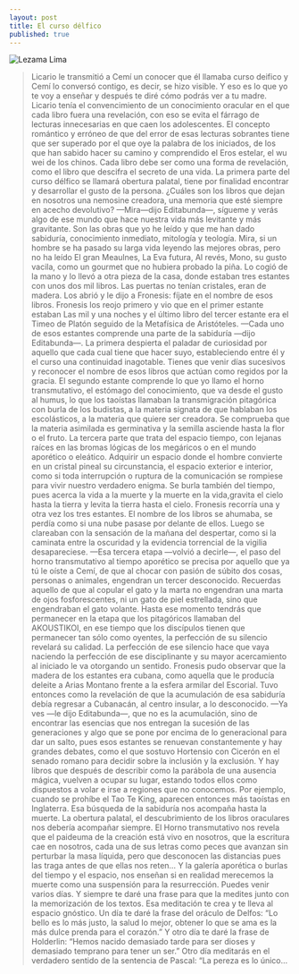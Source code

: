 ```yaml
---
layout: post
title: El curso délfico
published: true
---
```


![Lezama Lima](https://www.cubacuban.com/wp-content/uploads/2017/03/Things-You-Must-See-Do-Cuba-Lezama-Lima-737x1024.jpg)

> Licario le transmitió a Cemí un conocer que él llamaba curso deifico y Cemí lo conversó contigo, es decir, se hizo visible. Y eso es lo que yo te voy a enseñar y después te diré cómo podrás ver a tu madre. Licario tenía el convencimiento de un conocimiento oracular en el que cada libro fuera una revelación, con eso se evita el fárrago de lecturas innecesarias en que caen los adolescentes. El concepto romántico y erróneo de que del error de esas lecturas sobrantes tiene que ser superado por el que oye la palabra de los iniciados, de los que han sabido hacer su camino y comprendido el Eros estelar, el wu wei de los chinos. Cada libro debe ser como una forma de revelación, como el libro que descifra el secreto de una vida. La primera parte del curso délfico se llamará obertura palatal, tiene por finalidad encontrar y desarrollar el gusto de la persona. ¿Cuáles son los libros que dejan en nosotros una nemosine creadora, una memoria que esté siempre en acecho devolutivo?
> —Mira—dijo Editabunda—, sígueme y verás algo de ese mundo que hace nuestra vida más levitante y más gravitante. Son las obras que yo he leído y que me han dado sabiduría, conocimiento inmediato, mitología y teología. Mira, si un hombre se ha pasado su larga vida leyendo las mejores obras, pero no ha leído El gran Meaulnes, La Eva futura, Al revés, Mono, su gusto vacila, como un gourmet que no hubiera probado la piña.
Lo cogió de la mano y lo llevó a otra pieza de la casa, donde estaban tres estantes con unos dos mil libros. Las puertas no tenían cristales, eran de madera. Los abrió y le dijo a Fronesis: fíjate en el nombre de esos libros. Fronesis los reojo primero y vio que en el primer estante estaban Las mil y una noches y el último libro del tercer estante era el Timeo de Platón seguido de la Metafísica de Aristóteles.
> —Cada uno de esos estantes comprende una parte de la sabiduría —dijo Editabunda—. La primera despierta el paladar de curiosidad por aquello que cada cual tiene que hacer suyo, estableciendo entre él y el curso una continuidad inagotable. Tienes que venir días sucesivos y reconocer el nombre de esos libros que actúan como regidos por la gracia. El segundo estante comprende lo que yo llamo el horno transmutativo, el estómago del conocimiento, que va desde el gusto al humus, lo que los taoístas llamaban la transmigración pitagórica con burla de los budistas, a la materia signata de que hablaban los escolásticos, a la materia que quiere ser creadora. Se comprueba que la materia asimilada es germinativa y la semilla asciende hasta la flor o el fruto. La tercera parte que trata del espacio tiempo, con lejanas raíces en las bromas lógicas de los megáricos o en el mundo aporético o eleático. Adquirir un espacio donde el hombre convierte en un cristal pineal su circunstancia, el espacio exterior e interior, como si toda interrupción o ruptura de la comunicación se rompiese para vivir nuestro verdadero enigma. Se burla también del tiempo, pues acerca la vida a la muerte y la muerte en la vida,gravita el cielo hasta la tierra y levita la tierra hasta el cielo.
Fronesis recorría una y otra vez los tres estantes. El nombre de los libros se ahumaba, se perdía como si una nube pasase por delante de ellos. Luego se clareaban con la sensación de la mañana del despertar, como si la caminata entre la oscuridad y la evidencia torrencial de la vigilia desapareciese.
> —Esa tercera etapa —volvió a decirle—, el paso del horno transmutativo al tiempo aporético se precisa por aquello que ya tú le oíste a Cemí, de que al chocar con pasión de súbito dos cosas, personas o animales, engendran un tercer desconocido. Recuerdas aquello de que al copular el gato y la marta no engendran una marta de ojos fosforescentes, ni un gato de piel estrellada, sino que engendraban el gato volante.
> Hasta ese momento tendrás que permanecer en la etapa que los pitagóricos llamaban del AKOUSTIKOI, en ese tiempo que los discípulos tienen que permanecer tan sólo como oyentes, la perfección de su silencio revelará su calidad. La perfección de ese silencio hace que vaya naciendo la perfección de ese disciplinante y su mayor acercamiento al iniciado le va otorgando un sentido.
> Fronesis pudo observar que la madera de los estantes era cubana, como aquella que le producía deleite a Arias Montano frente a la esfera armilar del Escorial. Tuvo entonces como la revelación de que la acumulación de esa sabiduría debía regresar a Cubanacán, al centro insular, a lo desconocido.
> —Ya ves —le dijo Editabunda—, que no es la acumulación, sino de encontrar las esencias que nos entregan la sucesión de las generaciones y algo que se pone por encima de lo generacional para dar un salto, pues esos estantes se renuevan constantemente y hay grandes debates, como el que sostuvo Hortensio con Cicerón en el senado romano para decidir sobre la inclusión y la exclusión. Y hay libros que después de describir como la parábola de una ausencia mágica, vuelven a ocupar su lugar, estando todos ellos como dispuestos a volar e irse a regiones que no conocemos. Por ejemplo, cuando se prohíbe el Tao Te King, aparecen entonces más taoístas en Inglaterra. Esa búsqueda de la sabiduría nos acompaña hasta la muerte. La obertura palatal, el descubrimiento de los libros oraculares nos debería acompañar siempre. El Horno transmutativo nos revela que el paideuma de la creación está vivo en nosotros, que la escritura cae en nosotros, cada una de sus letras como peces que avanzan sin perturbar la masa líquida, pero que desconocen las distancias pues las traga antes de que ellas nos reten… Y la galería aporética o burlas del tiempo y el espacio, nos enseñan si en realidad merecemos la muerte como una suspensión para la resurrección.
> Puedes venir varios días. Y siempre te daré una frase para que la medites junto con la memorización de los textos. Esa meditación te crea y te lleva al espacio gnóstico. Un día te daré la frase del oráculo de Delfos: “Lo bello es lo más justo, la salud lo mejor, obtener lo que se ama es la más dulce prenda para el corazón.” Y otro día te daré la frase de Holderlin: “Hemos nacido demasiado tarde para ser dioses y demasiado temprano para tener un ser.” Otro día meditarás en el verdadero sentido de la sentencia de Pascal: “La pereza es lo único...


